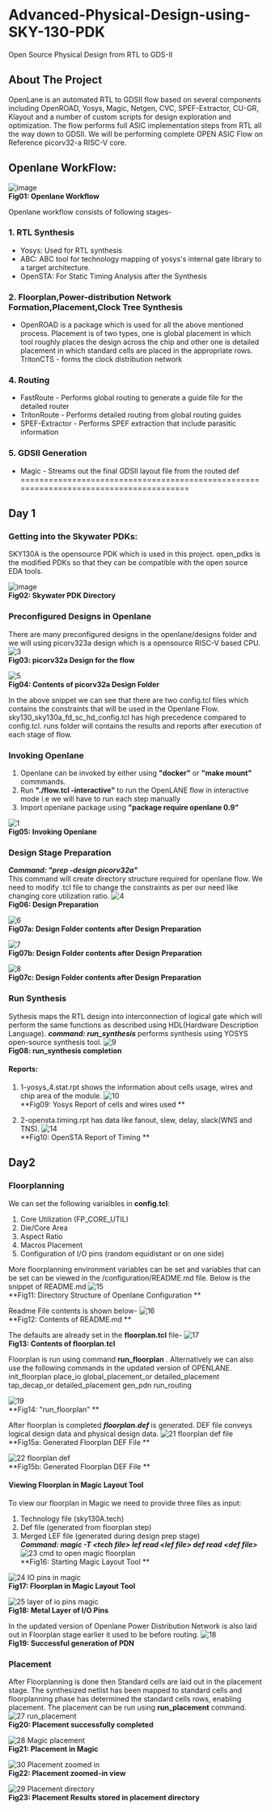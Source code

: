 # Advanced-Physical-Design-using-SKY-130-PDK
Open Source Physical Design from RTL to GDS-II
## About The Project
OpenLane is an automated RTL to GDSII flow based on several components including OpenROAD, Yosys, Magic, Netgen, CVC, SPEF-Extractor, CU-GR, Klayout and a number of custom scripts for design exploration and optimization. The flow performs full ASIC implementation steps from RTL all the way down to GDSII. We will be performing complete OPEN ASIC Flow on Reference picorv32-a RISC-V core.
## Openlane WorkFlow:
![image](https://user-images.githubusercontent.com/107258443/175244818-882577f4-60ac-4698-bddd-8aa0074ea9cf.png)
<br />**Fig01:  Openlane Workflow**

Openlane workflow consists of following stages-
### 1. RTL Synthesis
- Yosys: Used for RTL synthesis
- ABC: ABC tool for technology mapping of yosys's internal gate library to a target architecture.
- OpenSTA: For Static Timing Analysis after the Synthesis

### 2. Floorplan,Power-distribution Network Formation,Placement,Clock Tree Synthesis
- OpenROAD is a package which is used for all the above mentioned process. 
Placement is of two types, one is global placement in which tool roughly places the design across the chip and other one is detailed placement in which standard cells are placed in the appropriate rows.
TritonCTS - forms the clock distribution network
  
### 4. Routing
- FastRoute - Performs global routing to generate a guide file for the detailed router
- TritonRoute - Performs detailed routing from global routing guides
- SPEF-Extractor - Performs SPEF extraction that include parasitic information
  
### 5. GDSII Generation
- Magic - Streams out the final GDSII layout file from the routed def
=======================================================================================

## Day 1
### Getting into the Skywater PDKs:
SKY130A is the opensource PDK which is used in this project. open_pdks is the modified PDKs so that they can be compatible with the open source EDA tools.

![image](https://user-images.githubusercontent.com/110470328/183156964-b596f370-3e85-406d-9489-32ea2d767873.png)
<br />**Fig02:  Skywater PDK Directory**

### Preconfigured Designs in Openlane
There are many preconfigured designs in the openlane/designs folder and we will using picorv323a design which is a opensource RISC-V based CPU.
![3](https://user-images.githubusercontent.com/110470328/183157557-c5951a31-49b8-4a79-960c-31b7c4a3a45f.JPG)
<br />**Fig03: picorv32a Design for the flow**

![5](https://user-images.githubusercontent.com/110470328/183157822-58a56077-ca78-4492-87d9-066fe937e9c7.JPG)
<br />**Fig04: Contents of picorv32a Design Folder**

In the above snippet we can see that there are two config.tcl files which contains the constraints that will be used in the Openlane Flow.
sky130_sky130a_fd_sc_hd_config.tcl has high precedence compared to config.tcl.
runs folder will contains the results and reports after execution of each stage of flow.

### Invoking Openlane
1. Openlane can be invoked by either using **"docker"** or **"make mount"** commmands.
2. Run **"./flow.tcl -interactive"** to run the OpenLANE flow in interactive mode i.e we will have to run each step manually
3. Import openlane package using **"package require openlane 0.9"**

![1](https://user-images.githubusercontent.com/110470328/183159288-e7a5b457-d40e-48de-9629-0d3d0e28c81d.JPG)
<br />**Fig05: Invoking Openlane**

### Design Stage Preparation
  **_Command: "prep -design picorv32a"_**
<br />This command will create directory structure required for openlane flow. We need to modify .tcl file to change the constraints as per our need like changing core utilization ratio.
![4](https://user-images.githubusercontent.com/110470328/183159993-1a928aae-0448-4f66-aaec-bbd13a2f24df.JPG)
<br />**Fig06: Design Preparation**

![6](https://user-images.githubusercontent.com/110470328/183160100-be66463a-db0e-4e21-b244-fe0853efbcf5.JPG)
<br />**Fig07a: Design Folder contents after Design Preparation**

![7](https://user-images.githubusercontent.com/110470328/183160568-fdeb9a93-c955-46b2-a39d-864621d0e600.JPG)
<br />**Fig07b: Design Folder contents after Design Preparation**

![8](https://user-images.githubusercontent.com/110470328/183162209-20d6ca68-384c-41ae-801f-3aca9c41fbf6.JPG)
<br />**Fig07c: Design Folder contents after Design Preparation**

### Run Synthesis
Sythesis maps the RTL design into interconnection of logical gate which will perform the same functions as described using HDL(Hardware Description Language).
**_command: run_synthesis_** performs synthesis using YOSYS open-source synthesis tool.
![9](https://user-images.githubusercontent.com/110470328/183175439-81504ca7-1918-457c-ab8f-7d862c0438e1.JPG)
<br />**Fig08: run_synthesis completion**

#### Reports: 
1. 1-yosys_4.stat.rpt shows the information about cells usage, wires and chip area of the module.
![10](https://user-images.githubusercontent.com/110470328/183177835-7ba0cba4-3ec9-4d14-8e4e-703fe13ac6e5.JPG)
<br />**Fig09: Yosys Report of cells and wires used **

2. 2-opensta.timing.rpt has data like fanout, slew, delay, slack(WNS and TNS).
![14](https://user-images.githubusercontent.com/110470328/183186108-8a3df816-5c03-47b2-af9b-dd2a8f20659d.JPG)
<br />**Fig10: OpenSTA Report of Timing **


## Day2
### Floorplanning
We can set the following varialbles in **config.tcl**:
1. Core Utilization (FP_CORE_UTIL)
2. Die/Core Area
3. Aspect Ratio
4. Macros Placement
5. Configuration of I/O pins (random equidistant or on one side)

More floorplanning environment variables can be set and variables that can be set can be viewed in the /configuration/README.md file.
Below is the snippet of README.md
![15](https://user-images.githubusercontent.com/110470328/183286301-238086e6-371d-42ee-b5f2-3147d866c7f9.JPG)
<br />**Fig11: Directory Structure of Openlane Configuration **

Readme File contents is shown below-
![16](https://user-images.githubusercontent.com/110470328/183286444-dd078f57-47be-4e08-acd0-9198f0c6fcbf.JPG)
<br />**Fig12: Contents of README.md **

The defaults are already set in the **floorplan.tcl** file-
![17](https://user-images.githubusercontent.com/110470328/183286507-de6780be-e1e8-4ba7-ab98-578ce3164cf0.JPG)
<br />**Fig13: Contents of floorplan.tcl**

Floorplan is run using command **run_floorplan** . Alternatively we can also use the following commands in the updated version of OPENLANE.
init_floorplan 
place_io
global_placement_or
detailed_placement 
tap_decap_or
detailed_placement
gen_pdn
run_routing

![19](https://user-images.githubusercontent.com/110470328/183286743-5db0cb9f-e6ff-4255-91a2-feab730c63fc.JPG)
<br />**Fig14: "run_floorplan" **

After floorplan is completed ***floorplan.def*** is generated. DEF file conveys logical design data and physical design data.
![21 floorplan def file](https://user-images.githubusercontent.com/110470328/183286949-ffc045d6-90c8-40ba-afcf-61732fc7bd71.JPG)
<br />**Fig15a: Generated Floorplan DEF File  **

![22 floorplan def](https://user-images.githubusercontent.com/110470328/183287015-2176c7a0-b309-48c5-b0ee-e83beb7375e4.JPG)
<br />**Fig15b: Generated Floorplan DEF File  **


#### Viewing Floorplan in Magic Layout Tool
To view our floorplan in Magic we need to provide three files as input:
1. Technology file (sky130A.tech)
2. Def file (generated from floorplan step)
3. Merged LEF file (generated during design prep stage)
<br />  **_Command: magic -T \<tech file> lef read \<lef file> def read \<def file>_**
![23 cmd to open magic floorplan](https://user-images.githubusercontent.com/110470328/183287036-812c805e-1c9e-4a15-b2ab-7841b06daa17.JPG)
<br />**Fig16: Starting Magic Layout Tool **

![24 IO pins in magic](https://user-images.githubusercontent.com/110470328/183287068-55591de1-819d-4ff4-bd84-e1ad2228b277.JPG)
<br />**Fig17: Floorplan in Magic Layout Tool**

![25 layer of io pins magic](https://user-images.githubusercontent.com/110470328/183287117-2d7b522b-db92-4420-b5da-32d6e6749ea2.JPG)
<br />**Fig18: Metal Layer of I/O Pins**

In the updated version of Openlane Power Distribution Network is also laid out in Floorplan stage earlier it used to be before routing.
![18](https://user-images.githubusercontent.com/110470328/183287192-b1b414a4-bf88-490a-ad74-b99a502f8b73.JPG)
<br />**Fig19: Successful generation of PDN**

### Placement
After Floorplanning is done then Standard cells are laid out in the placement stage. The synthesized netlist has been mapped to standard cells and floorplanning phase has determined the standard cells rows, enabling placement. 
The placement can be run using **run_placement** command.
![27  run_placement](https://user-images.githubusercontent.com/110470328/183287522-9f2439c5-5bab-4cd1-8bd6-15b804b88d28.JPG)
<br />**Fig20: Placement successfully completed**

![28 Magic placement](https://user-images.githubusercontent.com/110470328/183288221-d558bdd4-3586-457a-8b67-f8e3f9707752.JPG)
<br />**Fig21: Placement in Magic**

![30 Placement zoomed in](https://user-images.githubusercontent.com/110470328/183288257-30deffbd-6834-46cb-ba8e-cc7ed04be320.JPG)
<br />**Fig22: Placement zoomed-in view**

![29 Placement directory](https://user-images.githubusercontent.com/110470328/183288244-d2e2f7df-1263-4d69-be05-50803499128f.JPG)
<br />**Fig23: Placement Results stored in placement directory**














